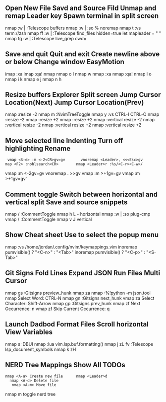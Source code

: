 ##			Open New File 					Savd and Source Fild 		Unmap and remap Leader key 			Spawn terminal in split screen

nmap <A-b> :w \| :Telescope buffers<CR> 	nmap <A-w> :w \| :so %<CR>	  noremap <Space> <Nop> 		   nmap <Leader>t :vs term://zsh<CR>
nmap <Leader>ff :w \| :Telescope find_files hidden=true<CR>  	          let mapleader = " "
nmap <Leader>fg :w \| :Telescope live_grep cwd=

## Save and quit 			Quit and exit			Create newline above or below 		    Change window					EasyMotion

imap <F1> <ESC>:xa<CR>  imap <F8> <ESC>:qa!<CR>		nmap <Leader><S-l> <S-o><ESC> 		nmap <Leader>o <C-w>l			  nmap <Leader>w
nmap <F1> :xa<CR> 		 nmap <F8> :qa!<CR>			 	nmap <Leader>l o<ESC> 			nmap <Leader>i <C-w>k
																						nmap <Leader>e <C-w>j
																						nmap <Leader>n <C-w>h

## 		Resize buffers   					Explorer 	           		Split screen	Jump Cursor Location(Next)	Jump Cursor Location(Prev)

nmap <C-Up> :resize -2<CR>  	nmap <Leader>m :NvimTreeToggle<CR>	nmap <Leader>y :vs<CR>		  CTRL-I				 	  CTRL-O
nmap <Leader><C-Up> :resize -2<CR>
nmap <C-Down> :resize +2<CR>
nmap <Leader><C-Down> :resize +2<CR>
nmap <C-Left> :vertical resize -2<CR>
nmap <Leader><C-Left> :vertical resize -2<CR>
nmap <C-Right> :vertical resize +2<CR>
nmap <Leader><C-Right> :vertical resize +2<CR>

## 			Move selected line					Indenting					 Turn off highlighting					Rename

	 vmap <S-e> :m <-2<CR>gv=gv		  vnoremap <Leader>, <<<Esc>gv			map <F2> :nohlsearch<CR>		nmap <Leader>r :%s/<C-r><C-w>/
vmap <Leader><S-e> :m <-2<CR>gv=gv	  vnoremap <Leader>. >><Esc>gv
	 vmap <S-n> :m >+1<CR>gv=gv
vmap <Leader><S-n> :m >+1<CR>gv=gv'

## 			Comment toggle						Switch between horizontal and vertical split				Save and source snippets

nmap <Leader>/ :CommentToggle<CR>					nmap <Leader>h <C-w>L - horizontal				 	  nmap <A-s> :w \| :so plug-cmp
vmap <Leader>/ :CommentToggle<CR>					  nmap <Leader>v <C-w>J	vertical

## 					Show Cheat sheet														Use <TAB> to select the popup menu

nmap <F3> :vs /home/jordan/.config/nvim/keymappings.vim<CR>					  inoremap <expr> <Tab> pumvisible() ? "\<C-n>" : "\<Tab>"
																			inoremap <expr> <S-Tab> pumvisible() ? "\<C-p>" : "\<S-Tab>"
																						
## 					Git Signs				    Fold Lines					Expand JSON			  		Run Files		Multi Cursor

nmap <Leader>gs :Gitsigns preview_hunk<CR>	  nmap <A-f> za		nmap <A-e> :%!python -m json.tool<CR> 	nmap <A-r>	Select Word: CTRL-N
nmap <Leader>gn :Gitsigns next_hunk<CR>		  vmap <A-f> za					  				 					Select Character: Shift-Arrow
nmap <Leader>gp :Gitsigns prev_hunk<CR>		  nmap <A-n> zf												 			Next Occurrence: n
											  vmap <A-n> zf											  			  Skip Current Occurrence: q
														   
## 		Launch Dadbod						Format Files 					Scroll horizontal					View Variables

nmap <Leader>s :DBUI<CR>	nmap <C-f> :lua vim.lsp.buf.formatting()<CR>	nmap <Leader>j zL	 <Leader>fv :Telescope lsp_document_symbols<CR>
													    					nmap <Leader>k zH

##		NERD Tree Mappings			Show All TODOs
	nmap <A-a> Create new file		nmap <Leader>d
	  nmap <A-d> Delete file
	   nmap <A-m> Move file
nmap <Leader>m toggle nerd tree
